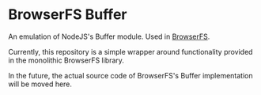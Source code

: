 # BrowserFS Buffer

An emulation of NodeJS's Buffer module. Used in [BrowserFS](https://github.com/jvilk/BrowserFS).

Currently, this repository is a simple wrapper around functionality provided in the monolithic BrowserFS library.

In the future, the actual source code of BrowserFS's Buffer implementation will be moved here.
